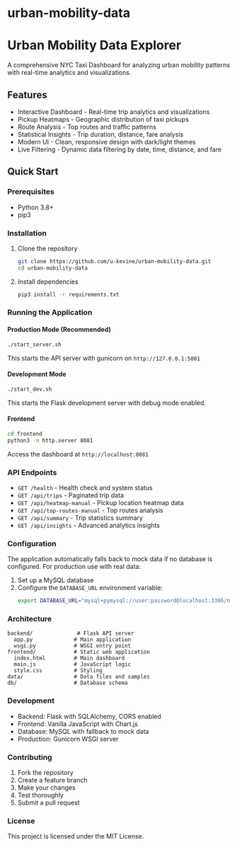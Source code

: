 # urban-mobility-data
# Urban Mobility Data Explorer

A comprehensive NYC Taxi Dashboard for analyzing urban mobility patterns with real-time analytics and visualizations.

## Features

- Interactive Dashboard - Real-time trip analytics and visualizations
- Pickup Heatmaps - Geographic distribution of taxi pickups
- Route Analysis - Top routes and traffic patterns
- Statistical Insights - Trip duration, distance, fare analysis
- Modern UI - Clean, responsive design with dark/light themes
- Live Filtering - Dynamic data filtering by date, time, distance, and fare

## Quick Start

### Prerequisites

- Python 3.8+
- pip3

### Installation

1. Clone the repository
   ```bash
   git clone https://github.com/u-kevine/urban-mobility-data.git
   cd urban-mobility-data
   ```

2. Install dependencies
   ```bash
   pip3 install -r requirements.txt
   ```

### Running the Application

#### Production Mode (Recommended)
```bash
./start_server.sh
```
This starts the API server with gunicorn on `http://127.0.0.1:5001`

#### Development Mode
```bash
./start_dev.sh
```
This starts the Flask development server with debug mode enabled.

#### Frontend
```bash
cd frontend
python3 -m http.server 8081
```
Access the dashboard at `http://localhost:8081`

### API Endpoints

- `GET /health` - Health check and system status
- `GET /api/trips` - Paginated trip data
- `GET /api/heatmap-manual` - Pickup location heatmap data
- `GET /api/top-routes-manual` - Top routes analysis
- `GET /api/summary` - Trip statistics summary
- `GET /api/insights` - Advanced analytics insights

### Configuration

The application automatically falls back to mock data if no database is configured. For production use with real data:

1. Set up a MySQL database
2. Configure the `DATABASE_URL` environment variable:
   ```bash
   export DATABASE_URL="mysql+pymysql://user:password@localhost:3306/nyc_taxi"
   ```

### Architecture

```
backend/              # Flask API server
  app.py             # Main application
  wsgi.py            # WSGI entry point
frontend/            # Static web application
  index.html         # Main dashboard
  main.js            # JavaScript logic
  style.css          # Styling
data/                # Data files and samples
db/                  # Database schema
```

### Development

- Backend: Flask with SQLAlchemy, CORS enabled
- Frontend: Vanilla JavaScript with Chart.js
- Database: MySQL with fallback to mock data
- Production: Gunicorn WSGI server

### Contributing

1. Fork the repository
2. Create a feature branch
3. Make your changes
4. Test thoroughly
5. Submit a pull request

### License

This project is licensed under the MIT License.

